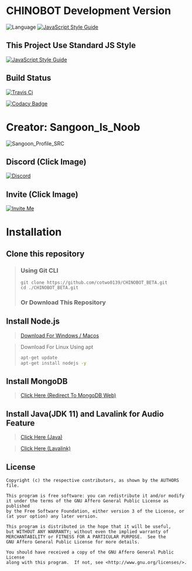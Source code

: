 # CHINOBOT Development Version
![Language](https://img.shields.io/badge/language-Javascript,%20Node.js-brightgreen) [![JavaScript Style Guide](https://img.shields.io/badge/code_style-standard-brightgreen.svg)](https://standardjs.com)
## This Project Use Standard JS Style
[![JavaScript Style Guide](https://cdn.rawgit.com/standard/standard/master/badge.svg)](https://github.com/standard/standard)

## Build Status
[![Travis Ci](https://travis-ci.com/cotwo0139/CHINOBOT_BETA.svg?token=rtPaeqP7d7seUevMjp7B&branch=master)](https://travis-ci.com/cotwo0139/CHINOBOT_BETA)

[![Codacy Badge](https://api.codacy.com/project/badge/Grade/27e6dd6d058644c990b3d103757f99ea)](https://www.codacy.com?utm_source=github.com&amp;utm_medium=referral&amp;utm_content=cotwo0139/CHINOBOT_BETA&amp;utm_campaign=Badge_Grade)
# Creator: Sangoon_Is_Noob
![Sangoon_Profile_SRC](https://chinobot.ga/author_profile.png)

## Discord (Click Image)
[![Discord](https://img.shields.io/discord/562920560955228176?style=for-the-badge)](https://discord.gg/ucDCPAY)

## Invite (Click Image)
[![Invite Me](https://img.shields.io/badge/Discord-Invite-brightgreen)](https://discordapp.com/oauth2/authorize?client_id=577055261785718793&scope=bot)

# Installation

## Clone this repository
> ### Using Git CLI
> ```
> git clone https://github.com/cotwo0139/CHINOBOT_BETA.git
> cd ./CHINOBOT_BETA.git
> ```
> ### Or Download This Repository

## Install Node.js
> [Download For Windows / Macos](https://nodejs.org/en/download/)

> Download For Linux Using apt
> ```bash
> apt-get update
> apt-get install nodejs -y
> ```

## Install MongoDB

> [Click Here (Redirect To MongoDB Web)](https://docs.mongodb.com/manual/installation/#mongodb-community-edition-installation-tutorials)

## Install Java(JDK 11) and Lavalink for Audio Feature

> [Click Here (Java)](https://www.oracle.com/java/technologies/javase-downloads.html)

> [Click Here (Lavalink)](https://github.com/Frederikam/Lavalink/blob/master/README.md)

## License

```
Copyright (c) the respective contributors, as shown by the AUTHORS file.

This program is free software: you can redistribute it and/or modify
it under the terms of the GNU Affero General Public License as published
by the Free Software Foundation, either version 3 of the License, or
(at your option) any later version.

This program is distributed in the hope that it will be useful,
but WITHOUT ANY WARRANTY; without even the implied warranty of
MERCHANTABILITY or FITNESS FOR A PARTICULAR PURPOSE.  See the
GNU Affero General Public License for more details.

You should have received a copy of the GNU Affero General Public License
along with this program.  If not, see <http://www.gnu.org/licenses/>.
```
